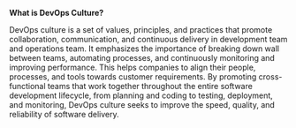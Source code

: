 **What is DevOps Culture?**

DevOps culture is a set of values, principles, and practices that promote collaboration, communication, and continuous delivery in development team and operations team. It emphasizes the importance of breaking down wall between teams, automating processes, and continuously monitoring and improving performance. This helps companies to align their people, processes, and tools towards customer requirements. By promoting cross-functional teams that work together throughout the entire software development lifecycle, from planning and coding to testing, deployment, and monitoring, DevOps culture seeks to improve the speed, quality, and reliability of software delivery.
